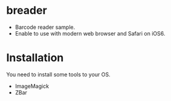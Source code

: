 breader
=======
 * Barcode reader sample.
 * Enable to use with modern web browser and Safari on iOS6.

# Installation

You need to install some tools to your OS.

* ImageMagick
* ZBar

